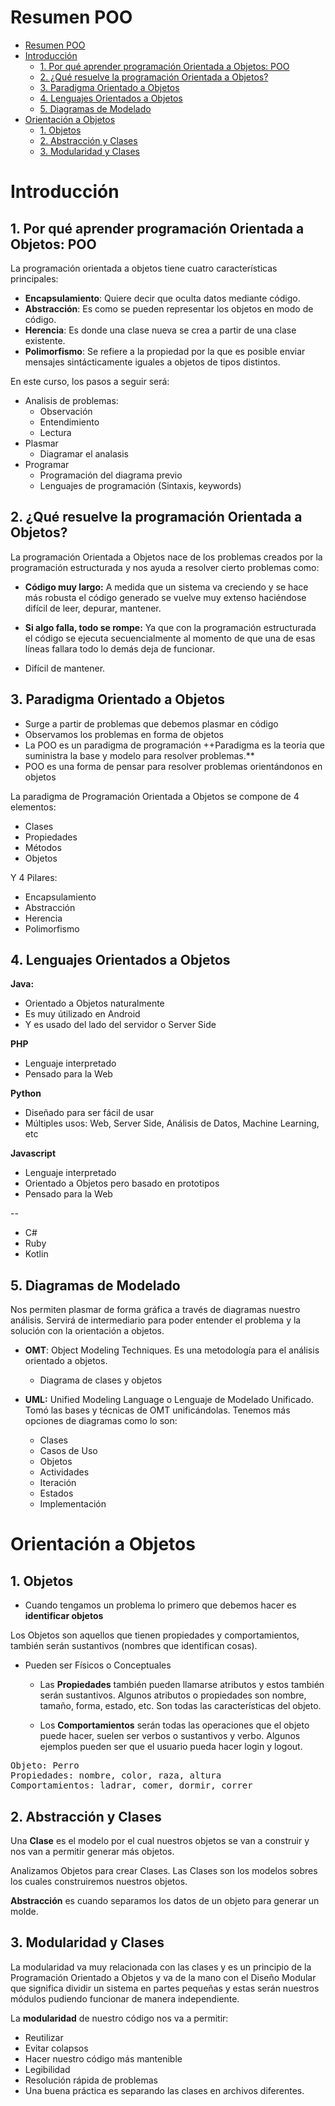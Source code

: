 # Resumen POO
- [Resumen POO](#resumen-poo)
- [Introducción <a name="intro"></a>](#introducción-)
  - [1. Por qué aprender programación Orientada a Objetos: POO <a name="clase1"></a>](#1-por-qué-aprender-programación-orientada-a-objetos-poo-)
  - [2. ¿Qué resuelve la programación Orientada a Objetos? <a name="clase2"></a>](#2-qué-resuelve-la-programación-orientada-a-objetos-)
  - [3. Paradigma Orientado a Objetos <a name="clase3"></a>](#3-paradigma-orientado-a-objetos-)
  - [4. Lenguajes Orientados a Objetos <a name="clase4"></a>](#4-lenguajes-orientados-a-objetos-)
  - [5. Diagramas de Modelado <a name="clase6"></a>](#5-diagramas-de-modelado-)
- [Orientación a Objetos](#orientación-a-objetos)
  - [1. Objetos](#1-objetos)
  - [2. Abstracción y Clases](#2-abstracción-y-clases)
  - [3. Modularidad y Clases](#3-modularidad-y-clases)


# Introducción <a name="intro"></a>
## 1. Por qué aprender programación Orientada a Objetos: POO <a name="clase1"></a>

La programación orientada a objetos tiene cuatro características principales:

+ **Encapsulamiento**: Quiere decir que oculta datos mediante código.
+ **Abstracción**: Es como se pueden representar los objetos en modo de código.
+ **Herencia**: Es donde una clase nueva se crea a partir de una clase existente.
+ **Polimorfismo**: Se refiere a la propiedad por la que es posible enviar mensajes sintácticamente iguales a objetos de tipos distintos.

En este curso, los pasos a seguir será:
+ Analisis de problemas: 
    + Observación
    + Entendimiento
    + Lectura
+ Plasmar
    + Diagramar el analasis
+ Programar
    + Programación del diagrama previo
    + Lenguajes de programación (Sintaxis, keywords)

## 2. ¿Qué resuelve la programación Orientada a Objetos? <a name="clase2"></a>

La programación Orientada a Objetos nace de los problemas creados por la programación estructurada y nos ayuda a resolver cierto problemas como:

+ **Código muy largo:** A medida que un sistema va creciendo y se hace más robusta el código generado se vuelve muy extenso haciéndose difícil de leer, depurar, mantener.

+ **Si algo falla, todo se rompe:** Ya que con la programación estructurada el código se ejecuta secuencialmente al momento de que una de esas líneas fallara todo lo demás deja de funcionar.

+ Difícil de mantener.


## 3. Paradigma Orientado a Objetos <a name="clase3"></a>

+ Surge a partir de problemas que debemos plasmar en código
+ Observamos los problemas en forma de objetos
+ La POO es un paradigma de programación ++Paradigma es la teoria que suministra la base y modelo para resolver problemas.**
+ POO es una forma de pensar para resolver problemas orientándonos en objetos

La paradigma de Programación Orientada a Objetos se compone de 4 elementos:
+ Clases
+ Propiedades
+ Métodos
+ Objetos

Y 4 Pilares:
+ Encapsulamiento
+ Abstracción
+ Herencia
+ Polimorfismo

## 4. Lenguajes Orientados a Objetos <a name="clase4"></a>

**Java:**
+ Orientado a Objetos naturalmente
+ Es muy útilizado en Android
+ Y es usado del lado del servidor o Server Side

**PHP**
+ Lenguaje interpretado
+ Pensado para la Web

**Python**
+ Diseñado para ser fácil de usar
+ Múltiples usos: Web, Server Side, Análisis de Datos, Machine Learning, etc

**Javascript**
+ Lenguaje interpretado
+ Orientado a Objetos pero basado en prototipos
+ Pensado para la Web

-- 

+ C#
+ Ruby
+ Kotlin

## 5. Diagramas de Modelado <a name="clase6"></a>
Nos permiten plasmar de forma gráfica a través de diagramas nuestro análisis. Servirá de intermediario para poder entender el problema y la solución con la orientación a objetos.

* **OMT**:
Object Modeling Techniques. 
Es una metodología para el análisis orientado a 
objetos.
  + Diagrama de clases y objetos

* **UML:** Unified Modeling Language o Lenguaje de Modelado Unificado. 
Tomó las bases y técnicas de OMT unificándolas. Tenemos más opciones de diagramas como lo son:
  + Clases
  + Casos de Uso
  + Objetos
  + Actividades
  + Iteración
  + Estados
  + Implementación


# Orientación a Objetos
## 1. Objetos
- Cuando tengamos un problema lo primero que debemos hacer es **identificar objetos**

Los Objetos son aquellos que tienen propiedades y comportamientos, también serán sustantivos (nombres que identifican cosas).

+ Pueden ser Físicos o Conceptuales
    + Las **Propiedades** también pueden llamarse atributos y estos también serán sustantivos. Algunos atributos o propiedades son nombre, tamaño, forma, estado, etc. Son todas las características del objeto.

    + Los **Comportamientos** serán todas las operaciones que el objeto puede hacer, suelen ser verbos o sustantivos y verbo. Algunos ejemplos pueden ser que el usuario pueda hacer login y logout.

<pre>
Objeto: Perro
Propiedades: nombre, color, raza, altura
Comportamientos: ladrar, comer, dormir, correr
</pre>

## 2. Abstracción y Clases

Una **Clase** es el modelo por el cual nuestros objetos se van a construir y nos van a permitir generar más objetos.

Analizamos Objetos para crear Clases. Las Clases son los modelos sobres los cuales construiremos nuestros objetos.

**Abstracción** es cuando separamos los datos de un objeto para generar un molde.

## 3. Modularidad y Clases
La modularidad va muy relacionada con las clases y es un principio de la Programación Orientado a Objetos y va de la mano con el Diseño Modular que significa dividir un sistema en partes pequeñas y estas serán nuestros módulos pudiendo funcionar de manera independiente.

La **modularidad** de nuestro código nos va a permitir:

+ Reutilizar
+ Evitar colapsos
+ Hacer nuestro código más mantenible
+ Legibilidad
+ Resolución rápida de problemas
+ Una buena práctica es separando las clases en archivos diferentes.